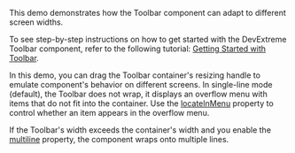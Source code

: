 This demo demonstrates how the Toolbar component can adapt to different screen widths.

To see step-by-step instructions on how to get started with the DevExtreme Toolbar component, refer to the following tutorial: [Getting Started with Toolbar](/Documentation/Guide/UI_Components/Toolbar/Getting_Started_with_Toolbar/). 

In this demo, you can drag the Toolbar container's resizing handle to emulate component's behavior on different screens. In single-line mode (default), the Toolbar does not wrap, it displays an overflow menu with items that do not fit into the container. Use the [locateInMenu](/Documentation/ApiReference/UI_Components/dxToolbar/Configuration/items/#locateInMenu) property to control whether an item appears in the overflow menu.

If the Toolbar's width exceeds the container's width and you enable the [multiline](/Documentation/ApiReference/UI_Components/dxToolbar/Configuration/#multiline) property, the component wraps onto multiple lines.